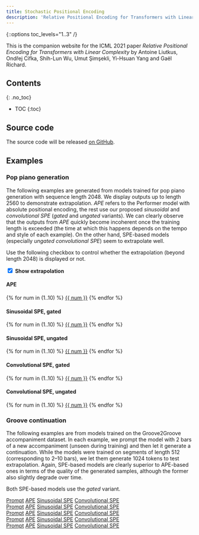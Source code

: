 ```yaml
---
title: Stochastic Positional Encoding
description: 'Relative Positional Encoding for Transformers with Linear Complexity'
---
```


{::options toc_levels="1..3" /}

This is the companion website for the ICML 2021 paper *Relative Positional Encoding for Transformers with Linear Complexity*
by Antoine Liutkus, Ondřej Cífka, Shih-Lun Wu, Umut Şimşekli, Yi-Hsuan Yang and Gaël Richard.

## Contents
{: .no_toc}
* TOC
{:toc}

## Source code

The source code will be released [on GitHub](https://github.com/aliutkus/spe/).

## Examples

<section id="pop-piano" markdown="1">

### Pop piano generation

The following examples are generated from models trained for pop piano generation with sequence length 2048.
We display outputs up to length 2560 to demonstrate extrapolation.
*APE* refers to the Performer model with absolute positional encoding, the rest use our proposed *sinusoidal*
and *convolutional SPE* (*gated* and *ungated* variants).
We can clearly observe that the outputs from *APE* quickly become incoherent once the training length
is exceeded (the time at which this happens depends on the tempo and style of each example).
On the other hand, SPE-based models (especially *ungated convolutional SPE*) seem to extrapolate well.

Use the following checkbox to control whether the extrapolation (beyond length 2048) is displayed or not.

<div>
<input type="checkbox" id="popExtrapolate" name="popExtrapolate" checked>
<label for="popExtrapolate" style="font-weight: bold;">Show extrapolation</label>
</div>

#### APE

<div class="tabbed-midi-player">
<div class="tabs">
  {% for num in (1..10) %}
    <a href="#" data-midi-url="/midi/pop_piano/ape/samp{{ num | prepend: '00' | slice: -2, 2 }}_extrapolation.mid">{{ num }}</a>
  {% endfor %}
</div>
<midi-visualizer></midi-visualizer>
<midi-player sound-font></midi-player>
</div>

#### Sinusoidal SPE, gated

<div class="tabbed-midi-player">
<div class="tabs">
  {% for num in (1..10) %}
    <a href="#" data-midi-url="/midi/pop_piano/sinespe/samp{{ num | prepend: '00' | slice: -2, 2 }}_extrapolation.mid">{{ num }}</a>
  {% endfor %}
</div>
<midi-visualizer></midi-visualizer>
<midi-player sound-font></midi-player>
</div>

#### Sinusoidal SPE, ungated

<div class="tabbed-midi-player">
<div class="tabs">
  {% for num in (1..10) %}
    <a href="#" data-midi-url="/midi/pop_piano/sinespe_ungated/samp{{ num | prepend: '00' | slice: -2, 2 }}_extrapolation.mid">{{ num }}</a>
  {% endfor %}
</div>
<midi-visualizer></midi-visualizer>
<midi-player sound-font></midi-player>
</div>

#### Convolutional SPE, gated

<div class="tabbed-midi-player">
<div class="tabs">
  {% for num in (1..10) %}
    <a href="#" data-midi-url="/midi/pop_piano/convspe/samp{{ num | prepend: '00' | slice: -2, 2 }}_extrapolation.mid">{{ num }}</a>
  {% endfor %}
</div>
<midi-visualizer></midi-visualizer>
<midi-player sound-font></midi-player>
</div>

#### Convolutional SPE, ungated

<div class="tabbed-midi-player">
<div class="tabs">
  {% for num in (1..10) %}
    <a href="#" data-midi-url="/midi/pop_piano/convspe_ungated/samp{{ num | prepend: '00' | slice: -2, 2 }}_extrapolation.mid">{{ num }}</a>
  {% endfor %}
</div>
<midi-visualizer></midi-visualizer>
<midi-player sound-font></midi-player>
</div>

</section>

### Groove continuation
The following examples are from models trained on the Groove2Groove accompaniment dataset.
In each example, we prompt the model with 2 bars of a new accompaniment (unseen during training) and then
let it generate a continuation. While the models were trained on segments of length 512 (corresponding to
2–10 bars), we let them generate 1024 tokens to test extrapolation.
Again, SPE-based models are clearly superior to APE-based ones in terms of the quality of the generated
samples, although the former also slightly degrade over time.

Both SPE-based models use the *gated* variant.

<div class="tabbed-midi-player">
<div class="tabs">
  <a href="#" data-midi-url="/midi/grv2grv/ape/maj357.C_SAMMY_b.prompt.mid" class="selected">Prompt</a>
  <a href="#" data-midi-url="/midi/grv2grv/ape/maj357.C_SAMMY_b.prompt_cont_0.mid">APE</a>
  <a href="#" data-midi-url="/midi/grv2grv/sinespe/maj357.C_SAMMY_b.prompt_cont_0.mid">Sinusoidal SPE</a>
  <a href="#" data-midi-url="/midi/grv2grv/convspe/maj357.C_SAMMY_b.prompt_cont_0.mid">Convolutional SPE</a>
</div>
<midi-visualizer></midi-visualizer>
<midi-player sound-font></midi-player>
</div>

<div class="tabbed-midi-player">
<div class="tabs">
  <a href="#" data-midi-url="/midi/grv2grv/ape/min114.EUROBEA3_a.prompt.mid" class="selected">Prompt</a>
  <a href="#" data-midi-url="/midi/grv2grv/ape/min114.EUROBEA3_a.prompt_cont_1.mid">APE</a>
  <a href="#" data-midi-url="/midi/grv2grv/sinespe/min114.EUROBEA3_a.prompt_cont_2.mid">Sinusoidal SPE</a>
  <a href="#" data-midi-url="/midi/grv2grv/convspe/min114.EUROBEA3_a.prompt_cont_2.mid">Convolutional SPE</a>
</div>
<midi-visualizer></midi-visualizer>
<midi-player sound-font></midi-player>
</div>

<div class="tabbed-midi-player">
<div class="tabs">
  <a href="#" data-midi-url="/midi/grv2grv/ape/min183.BuddyG_a.prompt.mid" class="selected">Prompt</a>
  <a href="#" data-midi-url="/midi/grv2grv/ape/min183.BuddyG_a.prompt_cont_0.mid">APE</a>
  <a href="#" data-midi-url="/midi/grv2grv/sinespe/min183.BuddyG_a.prompt_cont_0.mid">Sinusoidal SPE</a>
  <a href="#" data-midi-url="/midi/grv2grv/convspe/min183.BuddyG_a.prompt_cont_2.mid">Convolutional SPE</a>
</div>
<midi-visualizer></midi-visualizer>
<midi-player sound-font></midi-player>
</div>

<div class="tabbed-midi-player">
<div class="tabs">
  <a href="#" data-midi-url="/midi/grv2grv/ape/maj297.CHARLSTN_b.prompt.mid" class="selected">Prompt</a>
  <a href="#" data-midi-url="/midi/grv2grv/ape/maj297.CHARLSTN_b.prompt_cont_2.mid">APE</a>
  <a href="#" data-midi-url="/midi/grv2grv/sinespe/maj297.CHARLSTN_b.prompt_cont_1.mid">Sinusoidal SPE</a>
  <a href="#" data-midi-url="/midi/grv2grv/convspe/maj297.CHARLSTN_b.prompt_cont_2.mid">Convolutional SPE</a>
</div>
<midi-visualizer></midi-visualizer>
<midi-player sound-font></midi-player>
</div>

<div class="tabbed-midi-player">
<div class="tabs">
  <a href="#" data-midi-url="/midi/grv2grv/ape/maj572.TekJungl_b.prompt.mid" class="selected">Prompt</a>
  <a href="#" data-midi-url="/midi/grv2grv/ape/maj572.TekJungl_b.prompt_cont_2.mid">APE</a>
  <a href="#" data-midi-url="/midi/grv2grv/sinespe/maj572.TekJungl_b.prompt_cont_2.mid">Sinusoidal SPE</a>
  <a href="#" data-midi-url="/midi/grv2grv/convspe/maj572.TekJungl_b.prompt_cont_2.mid">Convolutional SPE</a>
</div>
<midi-visualizer></midi-visualizer>
<midi-player sound-font></midi-player>
</div>


<script>
BASE_URL = '{{ "/" | relative_url }}';

document.querySelectorAll('midi-visualizer').forEach(function (visualizer) {
  visualizer.config.noteHeight = 4;
  visualizer.config.pixelsPerTimeStep = 30;
  visualizer.classList.add('loading');
});

document.querySelectorAll('.tabbed-midi-player').forEach(function (container) {
  // Make first tab selected
  if (!container.querySelector('a[data-midi-url].selected')) {
    container.querySelector('a[data-midi-url]').classList.add('selected');
  }

  const visualizer = container.querySelector('midi-visualizer');
  const player = container.querySelector('midi-player');
  const defaultUrl = BASE_URL + container.querySelector('a[data-midi-url].selected').dataset.midiUrl;
  player.addVisualizer(visualizer);
  player.src = defaultUrl;
  visualizer.src = defaultUrl;

  player.addEventListener('load', function() {
    visualizer.classList.remove('loading');
    visualizer.querySelector('.piano-roll-visualizer').scrollLeft = 0;
  });
  player.addEventListener('start', function () {
    visualizer.querySelector('.piano-roll-visualizer').scrollLeft = 0;
  });

  // Tabs
  container.querySelectorAll('a[data-midi-url]').forEach(function (link) {
    link.addEventListener('click', function (event) {
      event.preventDefault();
      player.src = BASE_URL + link.dataset.midiUrl;
      visualizer.src = BASE_URL + link.dataset.midiUrl;
      visualizer.classList.add('loading');
      container.querySelector('a[data-midi-url].selected').classList.remove('selected');
      link.classList.add('selected');
    });
  });
});

document.querySelector('#popExtrapolate').addEventListener('change', function () {
  document.querySelectorAll('#pop-piano a[data-midi-url]').forEach(function (tab) {
    if (document.querySelector('#popExtrapolate').checked) {
      if (tab.dataset.midiUrl.indexOf('_extrapolation') < 0) {
        tab.dataset.midiUrl = tab.dataset.midiUrl.replace('.mid', '_extrapolation.mid');
      }
    } else {
      tab.dataset.midiUrl = tab.dataset.midiUrl.replace('_extrapolation', '');
    }

    if (tab.classList.contains('selected')) {
      tab.click();
    }
  });
});
</script>
